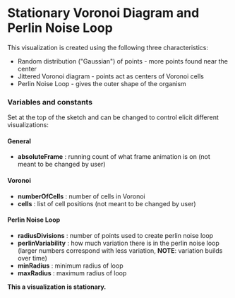 # Stationary Voronoi Diagram and Perlin Noise Loop
This visualization is created using the following three characteristics:
  * Random distribution ("Gaussian") of points - more points found near the center
  * Jittered Voronoi diagram - points act as centers of Voronoi cells
  * Perlin Noise Loop - gives the outer shape of the organism

### Variables and constants
Set at the top of the sketch and can be changed to control elicit different visualizations:

  #### General
  * **absoluteFrame** : running count of what frame animation is on (not meant to be changed by user)

  #### Voronoi
  * **numberOfCells** : number of cells in Voronoi
  * **cells** : list of cell positions (not meant to be changed by user)

  #### Perlin Noise Loop
  * **radiusDivisions** : number of points used to create perlin noise loop
  * **perlinVariability** : how much variation there is in the perlin noise loop (larger numbers correspond with less variation, **NOTE**: variation builds over time)
  * **minRadius** : minimum radius of loop
  * **maxRadius** : maximum radius of loop

**This a visualization is stationary.**
